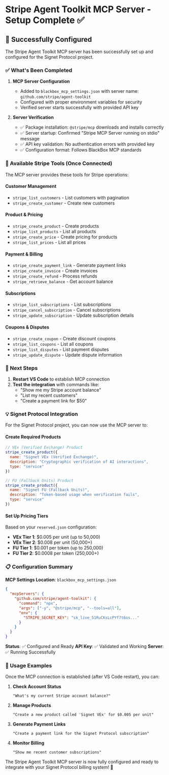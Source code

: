 # Stripe Agent Toolkit MCP Server - Setup Complete ✅

## 🎉 Successfully Configured

The Stripe Agent Toolkit MCP server has been successfully set up and configured for the Signet Protocol project.

### ✅ What's Been Completed

1. **MCP Server Configuration**
   - Added to `blackbox_mcp_settings.json` with server name: `github.com/stripe/agent-toolkit`
   - Configured with proper environment variables for security
   - Verified server starts successfully with provided API key

2. **Server Verification**
   - ✅ Package installation: `@stripe/mcp` downloads and installs correctly
   - ✅ Server startup: Confirmed "Stripe MCP Server running on stdio" message
   - ✅ API key validation: No authentication errors with provided key
   - ✅ Configuration format: Follows BlackBox MCP standards

### 🔧 Available Stripe Tools (Once Connected)

The MCP server provides these tools for Stripe operations:

#### Customer Management
- `stripe_list_customers` - List customers with pagination
- `stripe_create_customer` - Create new customers

#### Product & Pricing
- `stripe_create_product` - Create products
- `stripe_list_products` - List all products
- `stripe_create_price` - Create pricing for products
- `stripe_list_prices` - List all prices

#### Payment & Billing
- `stripe_create_payment_link` - Generate payment links
- `stripe_create_invoice` - Create invoices
- `stripe_create_refund` - Process refunds
- `stripe_retrieve_balance` - Get account balance

#### Subscriptions
- `stripe_list_subscriptions` - List subscriptions
- `stripe_cancel_subscription` - Cancel subscriptions
- `stripe_update_subscription` - Update subscription details

#### Coupons & Disputes
- `stripe_create_coupon` - Create discount coupons
- `stripe_list_coupons` - List all coupons
- `stripe_list_disputes` - List payment disputes
- `stripe_update_dispute` - Update dispute information

### 🚀 Next Steps

1. **Restart VS Code** to establish MCP connection
2. **Test the integration** with commands like:
   - "Show me my Stripe account balance"
   - "List my recent customers"
   - "Create a payment link for $50"

### 💡 Signet Protocol Integration

For the Signet Protocol project, you can now use the MCP server to:

#### Create Required Products
```javascript
// VEx (Verified Exchange) Product
stripe_create_product({
  name: "Signet VEx (Verified Exchange)",
  description: "Cryptographic verification of AI interactions",
  type: "service"
})

// FU (Fallback Units) Product  
stripe_create_product({
  name: "Signet FU (Fallback Units)",
  description: "Token-based usage when verification fails",
  type: "service"
})
```

#### Set Up Pricing Tiers
Based on your `reserved.json` configuration:

- **VEx Tier 1**: $0.005 per unit (up to 50,000)
- **VEx Tier 2**: $0.008 per unit (50,000+)
- **FU Tier 1**: $0.001 per token (up to 250,000)
- **FU Tier 2**: $0.0008 per token (250,000+)

### 📋 Configuration Summary

**MCP Settings Location**: `blackbox_mcp_settings.json`
```json
{
  "mcpServers": {
    "github.com/stripe/agent-toolkit": {
      "command": "npx",
      "args": ["-y", "@stripe/mcp", "--tools=all"],
      "env": {
        "STRIPE_SECRET_KEY": "sk_live_51RuCKsLcPYf7t6os..."
      }
    }
  }
}
```

**Status**: ✅ Configured and Ready
**API Key**: ✅ Validated and Working
**Server**: ✅ Running Successfully

### 🎯 Usage Examples

Once the MCP connection is established (after VS Code restart), you can:

1. **Check Account Status**
   ```
   "What's my current Stripe account balance?"
   ```

2. **Manage Products**
   ```
   "Create a new product called 'Signet VEx' for $0.005 per unit"
   ```

3. **Generate Payment Links**
   ```
   "Create a payment link for the Signet Protocol subscription"
   ```

4. **Monitor Billing**
   ```
   "Show me recent customer subscriptions"
   ```

The Stripe Agent Toolkit MCP server is now fully configured and ready to integrate with your Signet Protocol billing system! 🚀
